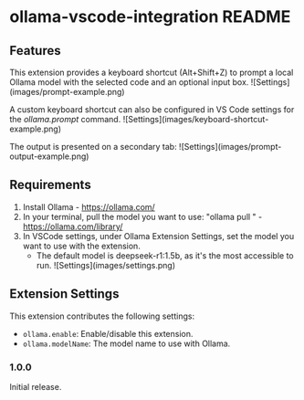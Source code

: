 # ollama-vscode-integration README

## Features

This extension provides a keyboard shortcut (Alt+Shift+Z) to prompt a local Ollama model with the selected code and an optional input box.
\!\[Settings\]\(images/prompt-example.png\)

A custom keyboard shortcut can also be configured in VS Code settings for the *ollama.prompt* command.
\!\[Settings\]\(images/keyboard-shortcut-example.png\)

The output is presented on a secondary tab:
\!\[Settings\]\(images/prompt-output-example.png\)

## Requirements

1. Install Ollama - https://ollama.com/
2. In your terminal, pull the model you want to use: "ollama pull <modelName>" - https://ollama.com/library/
3. In VSCode settings, under Ollama Extension Settings, set the model you want to use with the extension.
    - The default model is deepseek-r1:1.5b, as it's the most accessible to run.
    \!\[Settings\]\(images/settings.png\)

## Extension Settings

This extension contributes the following settings:

* `ollama.enable`: Enable/disable this extension.
* `ollama.modelName`: The model name to use with Ollama.

### 1.0.0

Initial release.

